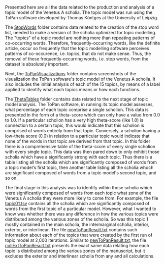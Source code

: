 Presented here are all the data related to the production and analysis of a topic model of the Venetus A scholia. The topic model was run using the ToPan software developed by Thomas Köntges at the University of Leipzig.

The [StopWords](https://github.com/cjschu17/Thesis2016-2017/tree/master/Appendix/Chapters3%264/Data/TopicModelData/StopWords) folder contains data related to the creation of the stop word list, needed to make a version of the scholia optimized for topic modelling. The "topics" of a topic model are nothing more than repeating patterns of co-occurring words. Therefore, frequently-occurring words, like the definite article, occur so frequently that the topic modelling software perceives patterns of co-occurence, i.e. topics, that do not make sense. Thus, the removal of these frequently-occurring words, i.e. stop words, from the dataset is absolutely important.

Next, the [ToPanVisualizations](https://github.com/cjschu17/Thesis2016-2017/tree/master/Appendix/Chapters3%264/Data/TopicModelData/ToPanVisualizations) folder contains screenshots of the visualization the ToPan software's topic model of the Venetus A scholia. It also includes the initial analysis of each of the 15 topics, by means of a label applied to identify what each topics means or how each functions.

The [ThetaTables](https://github.com/cjschu17/Thesis2016-2017/tree/master/Appendix/Chapters3%264/Data/TopicModelData/ThetaTables) folder contains data related to the next stage of topic model analysis. The ToPan software, in running its topic model assesses, what percentage of each topic comprise a single scholion. This data is presented in the form of a theta-score which can only have a value from 0.0 to 1.0. If a particular scholion has a very high theta-score (like 1.0) is connection to a certain topic, this would indicate that this scholion is comprised of words entirely from that topic. Conversely, a scholion having a low-theta score (0.0) in relation to a particular topic would indicate that none of the words in that topic are derived from that topic. In this folder there is a comprehensive table of the theta-score of every single scholion with every single topic. This data was then pared down to only exhibit those scholia which have a significantly strong with each topic. Thus there is a table listing all the scholia which are significantly composed of words from a topic model's first topic, then another table listing all the scholia whoch are significant composed of words from a topic model's second topic, and so on.

The final stage in this analysis was to identify within those scholia which were significantly composed of words from each topic what zone of the Venetus A scholia they were more likely to come from. For example, the file [topic01.tsv](https://github.com/cjschu17/Thesis2016-2017/blob/master/Appendix/Chapters3%264/Data/TopicModelData/ThetaTables/SignificantThetaScoresByTopic/topic01.tsv) contains all the scholia which are significantly composed of words from the first topic of a particular model. However, what I wanted to know was whether there was any difference in how the various topics were distributed among the various zones of the scholia. So was this topic 1 mostly contained in the main scholia, the intermarginal scholia, interior, exterior, or interlinear. The file [newToPanResult.txt](https://github.com/cjschu17/Thesis2016-2017/blob/master/Appendix/Chapters3%264/Data/TopicModelData/newToPanResult.txt) contains such information about each of the topics that were created by the first run of topic model at 2,000 iterations. Similar to [newToPanResult.txt](https://github.com/cjschu17/Thesis2016-2017/blob/master/Appendix/Chapters3%264/Data/TopicModelData/newToPanResult.txt), the file [noIlExtToPanResult.txt](https://github.com/cjschu17/Thesis2016-2017/blob/master/Appendix/Chapters3%264/Data/TopicModelData/noIlExtToPanResult.txt) presents the exact same data relating how each topic is distributed among the various zones of the manuscript, but it excludes the exterior and interlinear scholia from any and all calculations.
